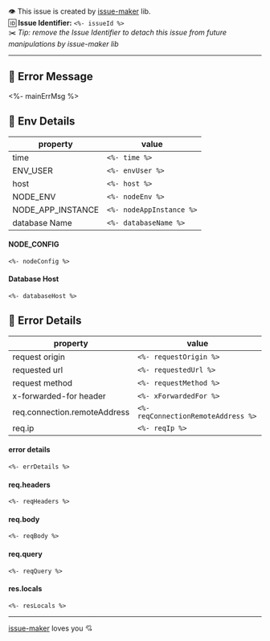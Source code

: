 :eye: This issue is created by [issue-maker](https://www.npmjs.com/package/issue-maker) lib.<br>:id: **Issue Identifier:** `<%- issueId %>`<br>:scissors: _Tip: remove the Issue Identifier to detach this issue from future manipulations by issue-maker lib_

---

## :crab: Error Message

<%- mainErrMsg %>

## :cactus: Env Details

| **property**      | **value**                |
| ----------------- | ------------------------ |
| time              | `<%- time %>`            |
| ENV_USER          | `<%- envUser %>`         |
| host              | `<%- host %>`            |
| NODE_ENV          | `<%- nodeEnv %>`         |
| NODE_APP_INSTANCE | `<%- nodeAppInstance %>` |
| database Name     | `<%- databaseName %>`    |

#### NODE_CONFIG

```
<%- nodeConfig %>
```

#### Database Host

```
<%- databaseHost %>
```

## :squid: Error Details

| **property**                 | **value**                           |
| ---------------------------- | ----------------------------------- |
| request origin               | `<%- requestOrigin %>`              |
| requested url                | `<%- requestedUrl %>`               |
| request method               | `<%- requestMethod %>`              |
| x-forwarded-for header       | `<%- xForwardedFor %>`              |
| req.connection.remoteAddress | `<%- reqConnectionRemoteAddress %>` |
| req.ip                       | `<%- reqIp %>`                      |

#### error details

```
<%- errDetails %>
```

#### req.headers

```
<%- reqHeaders %>
```

#### req.body

```
<%- reqBody %>
```

#### req.query

```
<%- reqQuery %>
```

#### res.locals

```
<%- resLocals %>
```

---

[issue-maker](https://www.npmjs.com/package/issue-maker) loves you :cupid:
